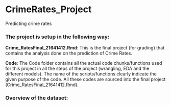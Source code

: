 # CrimeRates_Project
Predicting crime rates

### The project is setup in the following way:

**Crime_RatesFinal_21641412.Rmd**: 
This is the final project (for grading) that contains the analysis done on the prediction of Crime Rates.

**Code**: 
The Code folder contains all the actual code chunks/functions used for this project in all the steps of the project (wrangling, EDA and the different models). The name of the scripts/functions clearly indicate the given purpose of the code. All these codes are sourced into the final project (Crime_RatesFinal_21641412.Rmd). 

### Overview of the dataset:
